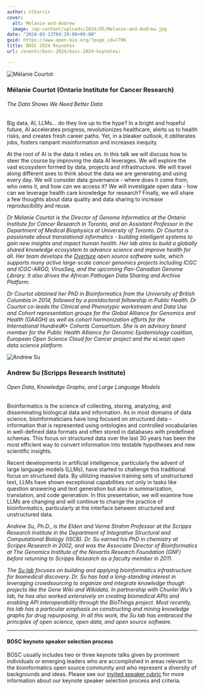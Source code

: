 ```yaml
---
author: nlharris
cover:
  alt: Melanie-and-Andrew
  image: /wp-content/uploads/2024/05/Melanie-and-Andrew.jpg
date: "2024-03-13T04:29:08+00:00"
guid: https://www.open-bio.org/?page_id=7706
title: BOSC 2024 Keynotes
url: /events/bosc-2024/bosc-2024-keynotes/

---
```

![Mélanie Courtot](wp-content/uploads/2024/03/Melanie-Courtot-1-1.png)

### Mélanie Courtot (Ontario Institute for Cancer Research)

###### _The Data Shows We Need Better Data_

Big data, AI, LLMs… do they live up to the hype? In a bright and hopeful future, AI accelerates progress, revolutionizes healthcare, alerts us to health risks, and creates fresh career paths. Yet, in a bleaker outlook, it obliterates jobs, fosters rampant misinformation and increases inequity.

At the root of AI is the data it relies on. In this talk we will discuss how to steer the course by improving the data AI leverages. We will explore the vast ecosystem formed by data, projects and infrastructure. We will travel along different axes to think about the data we are generating and using every day. We will consider data governance - where does it come from, who owns it, and how can we access it? We will investigate open data - how can we leverage health care knowledge for research? Finally, we will share a few thoughts about data quality and data sharing to increase reproducibility and reuse.

_Dr Mélanie Courtot is the Director of Genome Informatics at the Ontario Institute for Cancer Research in Toronto, and an Assistant Professor in the Department of Medical Biophysics at University of Toronto. Dr Courtot is passionate about translational informatics - building intelligent systems to gain new insights and impact human health. Her lab aims to build a globally shared knowledge ecosystem to advance science and improve health for all. Her team develops the [Overture](https://www.overture.bio/) open source software suite, which supports many active large-scale cancer genomics projects including ICGC and ICGC-ARGO, VirusSeq, and the upcoming Pan-Canadian Genome Library. It also drives the African Pathogen Data Sharing and Archive Platform._

_Dr Courtot obtained her PhD in Bioinformatics from the University of British Columbia in 2014, followed by a postdoctoral fellowship in Public Health. Dr Courtot co-leads the Clinical and Phenotypic workstream and Data Use and Cohort representation groups for the Global Alliance for Genomics and Health (GA4GH) as well as cohort harmonization efforts for the International HundredK+ Cohorts Consortium. She is an advisory board member for the Public Health Alliance for Genomic Epidemiology coalition, European Open Science Cloud for Cancer project and the eLwazi open data science platform._

![Andrew Su](wp-content/uploads/2024/03/Andrew_Su_smll.jpg)

### Andrew Su (Scripps Research Institute)

###### _Open Data, Knowledge Graphs, and Large Language Models_

Bioinformatics is the science of collecting, storing, analyzing, and disseminating biological data and information. As in most domains of data science, bioinformaticians have long focused on structured data – information that is represented using ontologies and controlled vocabularies in well-defined data formats and often stored in databases with predefined schemas. This focus on structured data over the last 30 years has been the most efficient way to convert information into testable hypotheses and new scientific insights.

Recent developments in artificial intelligence, particularly the advent of large language models (LLMs), have started to challenge this traditional focus on structured data. By utilizing massive training sets of unstructured text, LLMs have shown exceptional capabilities not only in tasks like question answering and text generation but also in summarization, translation, and code generation. In this presentation, we will examine how LLMs are changing and will continue to change the practice of bioinformatics, particularly at the interface between structured and unstructured data.

_Andrew Su, Ph.D., is the Elden and Verna Strahm Professor at the Scripps Research Institute in the Department of Integrative Structural and Computational Biology (ISCB). Dr. Su earned his PhD in chemistry at Scripps Research in 2002, and was the Associate Director of Bioinformatics at The Genomics Institute of the Novartis Research Foundation (GNF) before returning to Scripps Research as a faculty member in 2011._

_The [Su lab](https://sulab.org/) focuses on building and applying bioinformatics infrastructure for biomedical discovery. Dr. Su has had a long-standing interest in leveraging crowdsourcing to organize and integrate knowledge though projects like the Gene Wiki and Wikidata. In partnership with Chunlei Wu’s lab, he has also worked extensively on creating biomedical APIs and enabling API interoperability through the BioThings project. Most recently, his lab has a particular emphasis on constructing and mining knowledge graphs for drug repurposing. In all this work, the Su lab has embraced the principles of open science, open data, and open source software._

* * *

#### BOSC keynote speaker selection process

BOSC usually includes two or three keynote talks given by prominent individuals or emerging leaders who are accomplished in areas relevant to the bioinformatics open source community and who represent a diversity of backgrounds and ideas. Please see our [invited speaker rubric](https://github.com/OBF/bosc_materials/blob/master/invited-speaker-process.md) for more information about our keynote speaker selection process and criteria.
